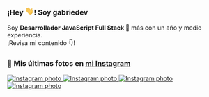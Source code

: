 <h3>¡Hey <img src="https://raw.githubusercontent.com/ABSphreak/ABSphreak/master/gifs/Hi.gif" width="20px" decondig="async">! Soy gabriedev</h3>

<p>Soy <strong>Desarrollador JavaScript Full Stack 🚀</strong> más con un año y medio experiencia.<br />¡Revisa mi contenido 👇!</p>

### 📸 Mis últimas fotos en [mi Instagram](https://instagram.com/gabrie.dev)


<a href='https://instagram.com/p/CtruQitPJU1' target='_blank'>
  <img width='20%' src='https://instagram.fkiv8-1.fna.fbcdn.net/v/t51.2885-15/354557634_595647665883083_2498794285121939883_n.jpg?stp=dst-jpg_e15_fr_s1080x1080&_nc_ht=instagram.fkiv8-1.fna.fbcdn.net&_nc_cat=111&_nc_ohc=WD-3fWjeLWEAX8TbOkG&edm=APU89FABAAAA&ccb=7-5&oh=00_AfAOm340fEjogPzUwOTbUWrD4vLUlrAmkfs0d2mgaEYTWA&oe=64A10763&_nc_sid=bc0c2c' alt='Instagram photo' />
</a>
<a href='https://instagram.com/p/CtrtZEhvfjK' target='_blank'>
  <img width='20%' src='https://instagram.fkiv8-1.fna.fbcdn.net/v/t51.2885-15/354566352_1280061536273536_3184760590463359796_n.jpg?stp=dst-jpg_e15&_nc_ht=instagram.fkiv8-1.fna.fbcdn.net&_nc_cat=104&_nc_ohc=dArtlBz7fR4AX81II4Q&edm=APU89FABAAAA&ccb=7-5&oh=00_AfBZEPVU1a1lNpqadST1N7bjsm0iYb9ya4gvfinCgHAuew&oe=64A06C5C&_nc_sid=bc0c2c' alt='Instagram photo' />
</a>
<a href='https://instagram.com/p/CtDUXiGIwfW' target='_blank'>
  <img width='20%' src='https://instagram.fkiv8-1.fna.fbcdn.net/v/t51.2885-15/350888316_2281662725376540_4082540287140756007_n.jpg?stp=dst-jpg_e15&_nc_ht=instagram.fkiv8-1.fna.fbcdn.net&_nc_cat=100&_nc_ohc=YsMNo_h5YdYAX-T9Nfg&edm=APU89FABAAAA&ccb=7-5&oh=00_AfC6OspCE8E3Wyb7Dxwp69Y70T8Dcje98wHL6ATuLaUrDg&oe=64A12C98&_nc_sid=bc0c2c' alt='Instagram photo' />
</a>
<a href='https://instagram.com/p/CoTfm_INWyt' target='_blank'>
  <img width='20%' src='https://instagram.fkiv8-1.fna.fbcdn.net/v/t51.2885-15/321050480_935030397667260_4356312353538439528_n.jpg?stp=dst-jpg_e15&_nc_ht=instagram.fkiv8-1.fna.fbcdn.net&_nc_cat=100&_nc_ohc=S7vqQY7mmMUAX-mAy-7&edm=APU89FABAAAA&ccb=7-5&oh=00_AfAOGLCBKVIFgekg0puZajVTZ57DMp7LfXGYg6tEgxetIw&oe=64A0EED7&_nc_sid=bc0c2c' alt='Instagram photo' />
</a>

